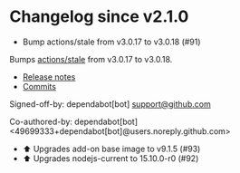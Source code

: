 # Changelog since v2.1.0
- Bump actions/stale from v3.0.17 to v3.0.18 (#91)

Bumps [actions/stale](https://github.com/actions/stale) from v3.0.17 to v3.0.18.
- [Release notes](https://github.com/actions/stale/releases)
- [Commits](https://github.com/actions/stale/compare/v3.0.17...3b3c3f03cd4d8e2b61e179ef744a0d20efbe90b4)

Signed-off-by: dependabot[bot] <support@github.com>

Co-authored-by: dependabot[bot] <49699333+dependabot[bot]@users.noreply.github.com> 
- ⬆ Upgrades add-on base image to v9.1.5 (#93) 
- ⬆ Upgrades nodejs-current to 15.10.0-r0 (#92) 
